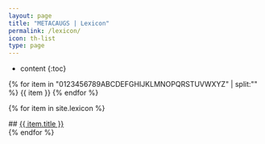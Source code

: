 ```yaml
---
layout: page
title: "METACAUGS | Lexicon"
permalink: /lexicon/
icon: th-list
type: page
---
```


* content
{:toc}

{% for item in "0123456789ABCDEFGHIJKLMNOPQRSTUVWXYZ" | split:"" %}
  {{ item }}
{% endfor %}


{% for item in site.lexicon %}
  <div class="lexicon">
    ## <a href="{{ item.url }}">{{ item.title }}</a>
</div>
{% endfor %}
